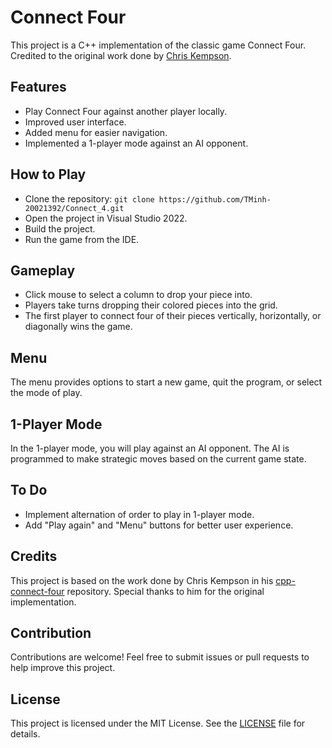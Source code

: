 # Connect Four

This project is a C++ implementation of the classic game Connect Four. Credited to the original work done by [Chris Kempson](https://github.com/chriskempson/cpp-connect-four). 

## Features

- Play Connect Four against another player locally.
- Improved user interface.
- Added menu for easier navigation.
- Implemented a 1-player mode against an AI opponent.

## How to Play

- Clone the repository: `git clone https://github.com/TMinh-20021392/Connect_4.git`
- Open the project in Visual Studio 2022.
- Build the project.
- Run the game from the IDE.

## Gameplay

- Click mouse to select a column to drop your piece into.
- Players take turns dropping their colored pieces into the grid.
- The first player to connect four of their pieces vertically, horizontally, or diagonally wins the game.

## Menu

The menu provides options to start a new game, quit the program, or select the mode of play.

## 1-Player Mode

In the 1-player mode, you will play against an AI opponent. The AI is programmed to make strategic moves based on the current game state.

## To Do
- Implement alternation of order to play in 1-player mode.
- Add "Play again" and "Menu" buttons for better user experience.

## Credits

This project is based on the work done by Chris Kempson in his [cpp-connect-four](https://github.com/chriskempson/cpp-connect-four) repository. Special thanks to him for the original implementation.

## Contribution

Contributions are welcome! Feel free to submit issues or pull requests to help improve this project.

## License

This project is licensed under the MIT License. See the [LICENSE](LICENSE) file for details.
